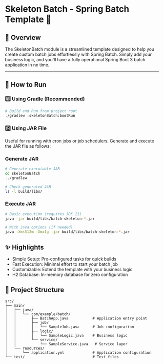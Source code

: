# Skeleton Batch - Spring Batch Template 🚀

## 🌟 Overview
The SkeletonBatch module is a streamlined template designed to help you create custom batch jobs effortlessly with Spring Batch. Simply add your business logic, and you'll have a fully operational Spring Boot 3 batch application in no time.

---

## 🔧 How to Run

### 1️⃣ Using Gradle (Recommended)
```bash
# Build and Run from project root
./gradlew :skeletonBatch:bootRun
```

### 2️⃣ Using JAR File
Useful for running with cron jobs or job schedulers. Generate and execute the JAR file as follows:

### Generate JAR
```bash
# Generate executable JAR
cd skeletonBatch
../gradlew  

# Check generated JAR
ls -l build/libs/
```
### Execute JAR
```bash
# Basic execution (requires JDK 21)
java -jar build/libs/batch-skeleton-*.jar

# With Java options (if needed)
java -Xms512m -Xmx1g -jar build/libs/batch-skeleton-*.jar
```

## ✨ Highlights
- Simple Setup: Pre-configured tasks for quick builds
- Fast Execution: Minimal effort to start your batch job
- Customizable: Extend the template with your business logic
- H2 Database: In-memory database for zero configuration

## 📁 Project Structure
```text
src/
├── main/
│   ├── java/
│   │   └── com/example/batch/
│   │       ├── BatchApp.java           # Application entry point
│   │       ├── job/
│   │       │   └── SampleJob.java      # Job configuration
│   │       ├── logic/
│   │       │   └── SampleLogic.java    # Business logic
│   │       └── service/
│   │           └── SampleService.java   # Service layer
│   └── resources/
│       └── application.yml             # Application configuration
└── test/                               # Test files
```
